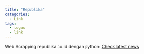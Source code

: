 ```yaml
---
title: "Republika"
categories:
  - Link
tags:
  - tugas
  - link
---
```


Web Scrapping republika.co.id dengan python:
<a href="../Republika.html">Check latest news</a>
